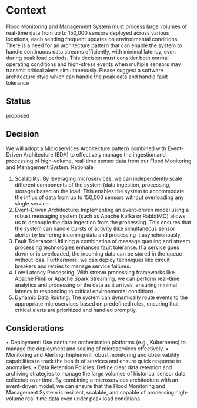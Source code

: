 # Context
Flood Monitoring and Management System must process large volumes of real-time data from up to 150,000 sensors deployed across various locations, each sending frequent updates on environmental conditions. There is a need for an architecture pattern that can enable the system to handle continuous data streams efficiently, with minimal latency, even during peak load periods. This decision must consider both normal operating conditions and high-stress events when multiple sensors may transmit critical alerts simultaneously. Please suggest a software architecture style which can handle the peak data and handle fault tolerance
## Status
proposed
## Decision
 We will adopt a Microservices Architecture pattern combined with Event-Driven Architecture (EDA) to effectively manage the ingestion and processing of high-volume, real-time sensor data from our Flood Monitoring and Management System.
Rationale
1.    Scalability: By leveraging microservices, we can independently scale different components of the system (data ingestion, processing, storage) based on the load. This enables the system to accommodate the influx of data from up to 150,000 sensors without overloading any single service.
2.    Event-Driven Architecture: Implementing an event-driven model using a robust messaging system (such as Apache Kafka or RabbitMQ) allows us to decouple the data ingestion from the processing. This ensures that the system can handle bursts of activity (like simultaneous sensor alerts) by buffering incoming data and processing it asynchronously.
3.    Fault Tolerance: Utilizing a combination of message queuing and stream processing technologies enhances fault tolerance. If a service goes down or is overloaded, the incoming data can be stored in the queue without loss. Furthermore, we can deploy techniques like circuit breakers and retries to manage service failures.
4.    Low Latency Processing: With stream processing frameworks like Apache Flink or Apache Spark Streaming, we can perform real-time analytics and processing of the data as it arrives, ensuring minimal latency in responding to critical environmental conditions.
5.    Dynamic Data Routing: The system can dynamically route events to the appropriate microservices based on predefined rules, ensuring that critical alerts are prioritized and handled promptly.


## Considerations
 •    Deployment: Use container orchestration platforms (e.g., Kubernetes) to manage the deployment and scaling of microservices effectively.
•    Monitoring and Alerting: Implement robust monitoring and observability capabilities to track the health of services and ensure quick response to anomalies.
•    Data Retention Policies: Define clear data retention and archiving strategies to manage the large volumes of historical sensor data collected over time.
By combining a microservices architecture with an event-driven model, we can ensure that the Flood Monitoring and Management System is resilient, scalable, and capable of processing high-volume real-time data even under peak load conditions.
